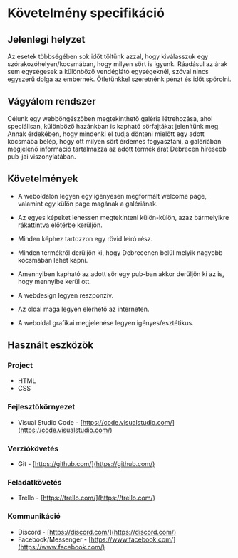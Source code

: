 # Követelmény specifikáció


## Jelenlegi helyzet

Az esetek többségében sok időt töltünk azzal, hogy kiválasszuk egy szórakozóhelyen/kocsmában, hogy milyen sört is igyunk. Ráadásul az árak sem egységesek a különböző vendéglátó egységeknél, szóval nincs egyszerű dolga az embernek. Ötletünkkel szeretnénk pénzt és időt spórolni.

## Vágyálom rendszer

Célunk egy webböngészőben megtekinthető galéria létrehozása, ahol speciálisan, különböző hazánkban is kapható sörfajtákat jelenítünk meg. Annak érdekében, hogy mindenki el tudja dönteni mielőtt egy adott kocsmába belép, hogy ott milyen sört érdemes fogyasztani, a galériában megjelenő információ tartalmazza az adott termék árát Debrecen híresebb pub-jai viszonylatában.

## Követelmények 

+ A weboldalon legyen egy igényesen megformált welcome page, valamint egy külön page magának a galériának. 

+ Az egyes képeket lehessen megtekinteni külön-külön, azaz bármelyikre rákattintva előtérbe kerüljön.

+ Minden képhez tartozzon egy rövid leíró rész.

+ Minden termékről derüljön ki, hogy Debrecenen belül melyik nagyobb kocsmában lehet kapni.

+ Amennyiben kapható az adott sör egy pub-ban akkor derüljön ki az is, hogy mennyibe kerül ott.

+ A webdesign legyen reszponzív.

+ Az oldal maga legyen elérhető az interneten.

+ A weboldal grafikai megjelenése legyen igényes/esztétikus.

## Használt eszközök

### Project
+ HTML
+ CSS

### Fejlesztőkörnyezet
+ Visual Studio Code - [https://code.visualstudio.com/](https://code.visualstudio.com/)

### Verziókövetés
+ Git - [https://github.com/](https://github.com/)

### Feladatkövetés
+ Trello - [https://trello.com/](https://trello.com/)

### Kommunikáció
+ Discord - [https://discord.com/](https://discord.com/)
+ Facebook/Messenger - [https://www.facebook.com/](https://www.facebook.com/)

